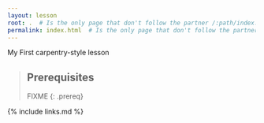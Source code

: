 ```yaml
---
layout: lesson
root: .  # Is the only page that don't follow the partner /:path/index.html
permalink: index.html  # Is the only page that don't follow the partner /:path/index.html
---
```

My First carpentry-style lesson

> ## Prerequisites
>
> FIXME
{: .prereq}

{% include links.md %}
